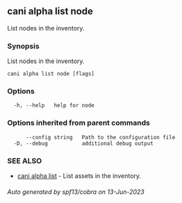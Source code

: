## cani alpha list node

List nodes in the inventory.

### Synopsis

List nodes in the inventory.

```
cani alpha list node [flags]
```

### Options

```
  -h, --help   help for node
```

### Options inherited from parent commands

```
      --config string   Path to the configuration file
  -D, --debug           additional debug output
```

### SEE ALSO

* [cani alpha list](cani_alpha_list.md)	 - List assets in the inventory.

###### Auto generated by spf13/cobra on 13-Jun-2023
